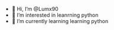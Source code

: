 - 👋 Hi, I’m @Lumx90
- 👀 I’m interested in leanrning python
- 🌱 I’m currently learning learning python


